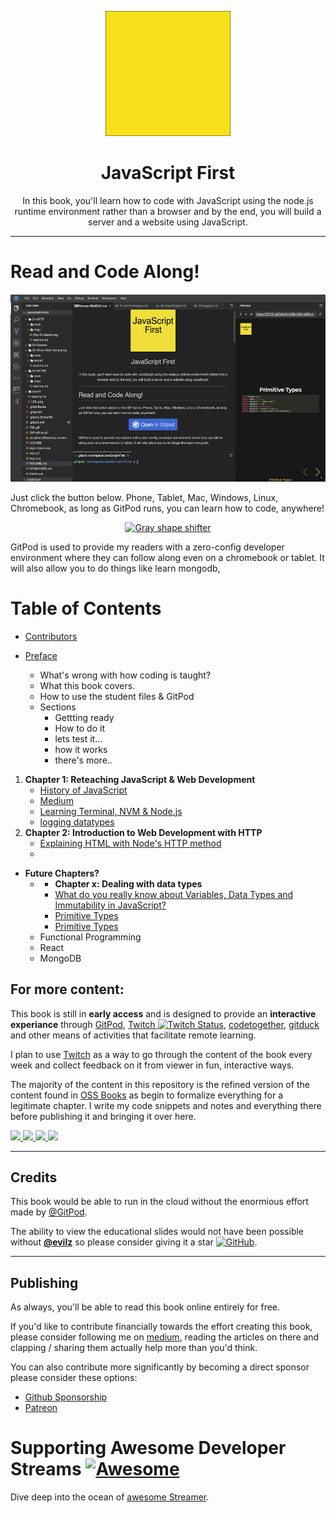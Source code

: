 
<p align="center">
   <a href="https://github.com/users/HansUXdev/sponsorship">
      <img src="./logo.svg" style="max-width:50%;" height="200px" alt="JavaScript Logo"/>
   </a>
</p>
<h1 align="center"> JavaScript First</h1>
<p align="center">In this book, you'll learn how to code with JavaScript using the node.js runtime environment rather than a browser and by the end, you will build a server and a website using JavaScript.
</p>

-----


# Read and Code Along!

<p align="center">
   <a href="https://github.com/users/HansUXdev/sponsorship">
      <img src="./GitPodSlides.png" style=" height:300px"  alt="JavaScript Logo"/>
   </a>
</p>

Just click the button below. Phone, Tablet, Mac, Windows, Linux, Chromebook, as long as GitPod runs, you can learn how to code, anywhere!

<p align="center">  
   <a href="https://gitpod.io/#https://github.com/HansUXdev/JavaScript-First"><img src="http://gitpod.io/button/open-in-gitpod.svg" alt="Gray shape shifter" height="50px"/></a>  
</p>

GitPod is used to provide my readers with a zero-config developer environment where they can follow along even on a chromebook or tablet. It will also allow you to do things like learn mongodb, 

# Table of Contents

<!-- * [Foreword](foreword.md) (by [Hans McMurdy]() -->
* [Contributors]()

* [Preface]()
   - What's wrong with how coding is taught?
   - What this book covers.
   - How to use the student files & GitPod 
   - Sections
     - Gettting ready
     - How to do it
     - lets test it...
     - how it works
     - there's more..
  <!-- - What's wrong with the college system?
  - What's wrong with the Bootcamps?
  - What's wrong with the Certifications?
  - How this book attempts to solve these issues. -->
  
1. **Chapter 1: Reteaching JavaScript & Web Development**
     - [History of JavaScript](./01-JavaScript-Reintroduction/01-History-of-JS/readme.md)
     - [Medium](https://medium.com/javascript-in-plain-english/a-brief-history-of-javascript-9289a4d344d2)
     - [Learning Terminal, NVM & Node.js](01-JavaScript-Reintroduction/02-Terminal-NVM/00-terminal-basics-and-installing-nvm-node-js.md)
     - [logging datatypes]()
2. **Chapter 2: Introduction to Web Development with HTTP**
     - [Explaining HTML with Node's HTTP method]()
     - 

* **Future Chapters?**
  - * **Chapter x: Dealing with data types**
    - [What do you really know about Variables, Data Types and Immutability in JavaScript?](https://medium.com/javascript-in-plain-english/what-do-you-really-know-about-variables-data-types-and-immutability-in-javascript-1730835a9e87?source=friends_link&sk=f71e5c38da34456f55ed813b23d4ed78)
    - [Primitive Types](01-JavaScript-Reintroduction/01-primitiveTypes.md)
    - [Primitive Types](01-JavaScript-Reintroduction/01-primitiveTypes.md)
  - Functional Programming
  - React
  - MongoDB


## For more content:
This book is still in **early access** and is designed to provide an **interactive experiance** through [GitPod](http://gitpod.io/), [Twitch ![Twitch Status](https://img.shields.io/twitch/status/hansoncoding?label=)](https://twitch.tv/hansoncoding), [codetogether](https://www.codetogether.com/), [gitduck](https://gitduck.com/) and other means of activities that facilitate remote learning.

I plan to use [Twitch](https://www.twitch.tv/hansoncoding/about) as a way to go through the content of the book every week and collect feedback on it from viewer in fun, interactive ways.

The majority of the content in this repository is the refined version of the content found in [OSS Books](https://github.com/HansUXdev/OSS-Books) as begin to formalize everything for a legitimate chapter. I write my code snippets and notes and everything there before publishing it and bringing it over here.

<a href="https://medium.com/@hansOnConsult" class="MEDIUM">
   <img src="https://img.shields.io/badge/medium-%2312100E.svg?&style=for-the-badge&logo=medium&logoColor=white" />
</a>
<a href="https://dev.to/hansuxdev" class="DEV TO">
   <img src="https://img.shields.io/badge/DEV.TO-%230A0A0A.svg?&style=for-the-badge&logo=dev-dot-to&logoColor=white" />
</a>
<a href="https://www.youtube.com/channel/UCCGfELkPCJg1XHxQfFFz7pw/about" class="YOUTUBE">
   <img src="https://img.shields.io/badge/youtube-%23FF0000.svg?&style=for-the-badge&logo=youtube&logoColor=white" />
</a>

<a href="https://www.youtube.com/channel/UCCGfELkPCJg1XHxQfFFz7pw/about" class="Twitch">
   <img src="https://img.shields.io/twitch/status/hansoncoding?style=for-the-badge" />
</a>


-----

## Credits
This book would be able to run in the cloud without the enormious effort made by [@GitPod](https://www.gitpod.io/).

The ability to view the educational slides would not have been possible without **[@evilz](https://github.com/evilz/vscode-reveal)** so please consider giving it a star [![GitHub](https://img.shields.io/github/stars/evilz/vscode-reveal.svg?style=flat-square)](https://github.com/evilz/vscode-reveal).

-----


## Publishing

As always, you'll be able to read this book online entirely for free.

<!-- This edition of the books is being self-published through [GetiPub](https://geti.pub) publishing. The published books will be made available for sale through normal book retail sources. -->

If you'd like to contribute financially towards the effort creating this book, please consider following me on [medium](https://medium.com/@HansOnConsult), reading the articles on there and clapping / sharing them actually help more than you'd think.

You can also contribute more significantly by becoming a direct sponsor please consider these options:

* [Github Sponsorship](https://github.com/users/HansUXdev/sponsorship)
* [Patreon](https://www.patreon.com/hansOnDevelopment)

# Supporting Awesome Developer Streams [![Awesome](https://cdn.rawgit.com/sindresorhus/awesome/d7305f38d29fed78fa85652e3a63e154dd8e8829/media/badge.svg)](https://github.com/sindresorhus/awesome)
Dive deep into the ocean of [awesome Streamer](https://github.com/andyli/awesome-developer-streams/tree/shields.io#developers-that-stream).




<!-- # Content Creation Perspective

Bootcamps  -->


<!-- https://en.wikipedia.org/wiki/Bloom's_taxonomy -->